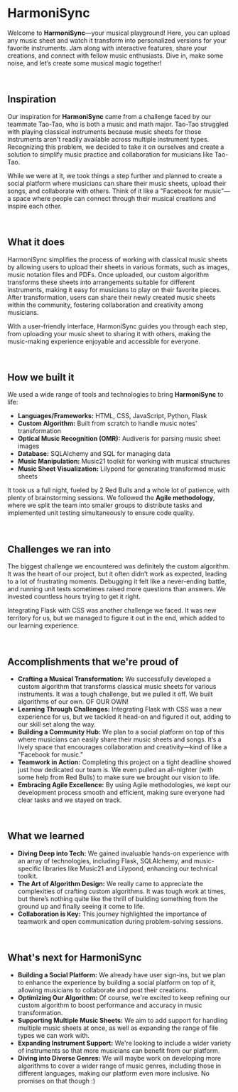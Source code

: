 # HarmoniSync
Welcome to **HarmoniSync**—your musical playground! Here, you can upload any music sheet and watch it transform into personalized versions for your favorite instruments. Jam along with interactive features, share your creations, and connect with fellow music enthusiasts. Dive in, make some noise, and let’s create some musical magic together!  

&nbsp;  

## Inspiration  
Our inspiration for **HarmoniSync** came from a challenge faced by our teammate Tao-Tao, who is both a music and math major. Tao-Tao struggled with playing classical instruments because music sheets for those instruments aren't readily available across multiple instrument types. Recognizing this problem, we decided to take it on ourselves and create a solution to simplify music practice and collaboration for musicians like Tao-Tao.  

While we were at it, we took things a step further and planned to create a social platform where musicians can share their music sheets, upload their songs, and collaborate with others. Think of it like a "Facebook for music"—a space where people can connect through their musical creations and inspire each other.

&nbsp;  

## What it does
HarmoniSync simplifies the process of working with classical music sheets by allowing users to upload their sheets in various formats, such as images, music notation files and PDFs. Once uploaded, our custom algorithm transforms these sheets into arrangements suitable for different instruments, making it easy for musicians to play on their favorite pieces. After transformation, users can share their newly created music sheets within the community, fostering collaboration and creativity among musicians.  

With a user-friendly interface, HarmoniSync guides you through each step, from uploading your music sheet to sharing it with others, making the music-making experience enjoyable and accessible for everyone.

&nbsp;  

## How we built it

We used a wide range of tools and technologies to bring **HarmoniSync** to life:

- **Languages/Frameworks:** HTML, CSS, JavaScript, Python, Flask
- **Custom Algorithm:** Built from scratch to handle music notes' transformation
- **Optical Music Recognition (OMR):** Audiveris for parsing music sheet images
- **Database:** SQLAlchemy and SQL for managing data
- **Music Manipulation:** Music21 toolkit for working with musical structures
- **Music Sheet Visualization:** Lilypond for generating transformed music sheets

It took us a full night, fueled by 2 Red Bulls and a whole lot of patience, with plenty of brainstorming sessions. We followed the **Agile methodology**, where we split the team into smaller groups to distribute tasks and implemented unit testing simultaneously to ensure code quality.

&nbsp;  

## Challenges we ran into

The biggest challenge we encountered was definitely the custom algorithm. It was the heart of our project, but it often didn’t work as expected, leading to a lot of frustrating moments. Debugging it felt like a never-ending battle, and running unit tests sometimes raised more questions than answers. We invested countless hours trying to get it right. 

Integrating Flask with CSS was another challenge we faced. It was new territory for us, but we managed to figure it out in the end, which added to our learning experience.

&nbsp;  

## Accomplishments that we're proud of

- **Crafting a Musical Transformation:** We successfully developed a custom algorithm that transforms classical music sheets for various instruments. It was a tough challenge, but we pulled it off. We built algorithms of our own. OF OUR OWN!
- **Learning Through Challenges:** Integrating Flask with CSS was a new experience for us, but we tackled it head-on and figured it out, adding to our skill set along the way.
- **Building a Community Hub:** We plan to a social platform on top of this where musicians can easily share their music sheets and songs. It’s a lively space that encourages collaboration and creativity—kind of like a "Facebook for music."
- **Teamwork in Action:** Completing this project on a tight deadline showed just how dedicated our team is. We even pulled an all-nighter (with some help from Red Bulls) to make sure we brought our vision to life.
- **Embracing Agile Excellence:** By using Agile methodologies, we kept our development process smooth and efficient, making sure everyone had clear tasks and we stayed on track.

&nbsp;  

## What we learned
- **Diving Deep into Tech:** We gained invaluable hands-on experience with an array of technologies, including Flask, SQLAlchemy, and music-specific libraries like Music21 and Lilypond, enhancing our technical toolkit.
- **The Art of Algorithm Design:** We really came to appreciate the complexities of crafting custom algorithms. It was tough work at times, but there’s nothing quite like the thrill of building something from the ground up and finally seeing it come to life.
- **Collaboration is Key:** This journey highlighted the importance of teamwork and open communication during problem-solving sessions.

&nbsp;  

## What's next for HarmoniSync

- **Building a Social Platform:** We already have user sign-ins, but we plan to enhance the experience by building a social platform on top of it, allowing musicians to collaborate and post their creations.
- **Optimizing Our Algorithm:** Of course, we're excited to keep refining our custom algorithm to boost performance and accuracy in music transformation.
- **Supporting Multiple Music Sheets:** We aim to add support for handling multiple music sheets at once, as well as expanding the range of file types we can work with.
- **Expanding Instrument Support:** We're looking to include a wider variety of instruments so that more musicians can benefit from our platform.
- **Diving into Diverse Genres:** We will maybe work on developing more algorithms to cover a wider range of music genres, including those in different languages, making our platform even more inclusive. No promises on that though :)

